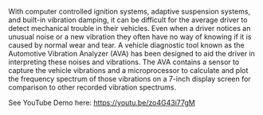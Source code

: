 With computer controlled ignition systems, adaptive suspension systems, and built-in vibration
damping, it can be difficult for the average driver to detect mechanical trouble in their vehicles.
Even when a driver notices an unusual noise or a new vibration they often have no way of
knowing if it is caused by normal wear and tear. A vehicle diagnostic tool known as the
Automotive Vibration Analyzer (AVA) has been designed to aid the driver in interpreting these
noises and vibrations. The AVA contains a sensor to capture the vehicle vibrations and a
microprocessor to calculate and plot the frequency spectrum of those vibrations on a 7-inch
display screen for comparison to other recorded vibration spectrums.

See YouTube Demo here: https://youtu.be/zo4G43i77gM
